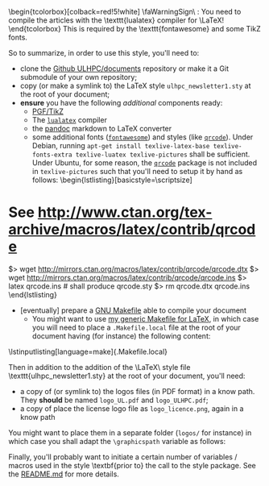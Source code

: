 \begin{tcolorbox}[colback=red!5!white]
\faWarningSign\ : You need to compile the articles with the \texttt{lualatex} compiler for \LaTeX!  
\end{tcolorbox}
This is required by the \texttt{fontawesome} and some TikZ fonts. 

So to summarize, in order to use this style, you'll need to:

* clone the [Github ULHPC/documents](https://github.com/ULHPC/documents) repository or make it a Git submodule of your own repository;
* copy (or make a symlink to) the LaTeX style `ulhpc_newsletter1.sty` at the root of your document;
* __ensure__ you have the following _additional_ components ready:
     - [PGF/TikZ](http://sourceforge.net/projects/pgf/)
     - The [`lualatex`](http://www.luatex.org/) compiler
     - the [pandoc](http://johnmacfarlane.net/pandoc/installing.html) markdown to LaTeX converter
     - some additional fonts ([`fontawesome`](https://www.ctan.org/tex-archive/fonts/fontawesome)) and styles (like [`qrcode`](https://www.ctan.org/pkg/qrcode)).
   Under Debian, running `apt-get install texlive-latex-base texlive-fonts-extra texlive-luatex texlive-pictures` shall be sufficient.
   Under Ubuntu, for some reason, the [`qrcode`](https://www.ctan.org/pkg/qrcode) package is not included in `texlive-pictures` such that you'll need to setup it by hand as follows:
\begin{lstlisting}[basicstyle=\scriptsize]
# See http://www.ctan.org/tex-archive/macros/latex/contrib/qrcode
$> wget http://mirrors.ctan.org/macros/latex/contrib/qrcode/qrcode.dtx
$> wget http://mirrors.ctan.org/macros/latex/contrib/qrcode/qrcode.ins
$> latex qrcode.ins      # shall produce qrcode.sty
$> rm qrcode.dtx qrcode.ins
\end{lstlisting}

* [eventually] prepare a [GNU Makefile](http://www.gnu.org/software/make/manual/make.html) able to compile your document
   - You might want to use [my generic Makefile for LaTeX](https://github.com/Falkor/Makefiles/blob/devel/latex/Makefile), in which case you will need to place a `.Makefile.local` file at the root of your document having (for instance) the following content:

\lstinputlisting[language=make]{.Makefile.local}

Then in addition to the addition of the \LaTeX\ style file \texttt{ulhpc\_newsletter1.sty} at the root of your document, you'll need:

* a copy of (or symlink to) the logos files (in PDF format) in a know path. They **should** be named `logo_UL.pdf` and `logo_ULHPC.pdf`;
* a copy of place the license logo file as `logo_licence.png`, again in a know path

You might want to place them in a separate folder (`logos/` for instance) in which case you shall adapt the `\graphicspath` variable as follows:

Finally, you'll probably want to initiate a certain number of variables / macros used in the style \textbf{prior to} the call to the style package. See the [README.md](README) for more details.
